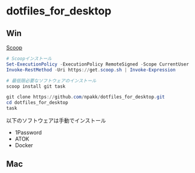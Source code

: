 # dotfiles_for_desktop
## Win
[Scoop](https://scoop.sh/)
```ps1
# Scoopインストール
Set-ExecutionPolicy -ExecutionPolicy RemoteSigned -Scope CurrentUser
Invoke-RestMethod -Uri https://get.scoop.sh | Invoke-Expression

# 最低限必要なソフトウェアのインストール
scoop install git task

git clone https://github.com/npakk/dotfiles_for_desktop.git
cd dotfiles_for_desktop
task
```
以下のソフトウェアは手動でインストール
- 1Password
- ATOK
- Docker
## Mac
